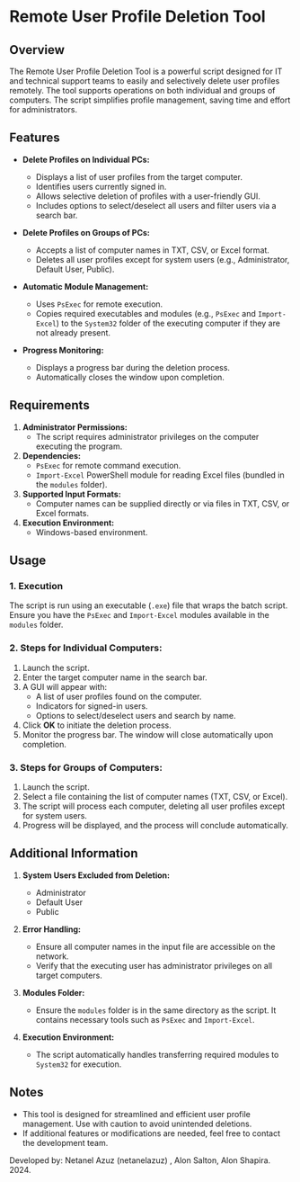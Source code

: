 # Remote User Profile Deletion Tool

## Overview
The Remote User Profile Deletion Tool is a powerful script designed for IT and technical support teams to easily and selectively delete user profiles remotely. The tool supports operations on both individual and groups of computers. The script simplifies profile management, saving time and effort for administrators.

## Features
- **Delete Profiles on Individual PCs:**
  - Displays a list of user profiles from the target computer.
  - Identifies users currently signed in.
  - Allows selective deletion of profiles with a user-friendly GUI.
  - Includes options to select/deselect all users and filter users via a search bar.

- **Delete Profiles on Groups of PCs:**
  - Accepts a list of computer names in TXT, CSV, or Excel format.
  - Deletes all user profiles except for system users (e.g., Administrator, Default User, Public).

- **Automatic Module Management:**
  - Uses `PsExec` for remote execution.
  - Copies required executables and modules (e.g., `PsExec` and `Import-Excel`) to the `System32` folder of the executing computer if they are not already present.

- **Progress Monitoring:**
  - Displays a progress bar during the deletion process.
  - Automatically closes the window upon completion.

## Requirements
1. **Administrator Permissions:**
   - The script requires administrator privileges on the computer executing the program.
2. **Dependencies:**
   - `PsExec` for remote command execution.
   - `Import-Excel` PowerShell module for reading Excel files (bundled in the `modules` folder).
3. **Supported Input Formats:**
   - Computer names can be supplied directly or via files in TXT, CSV, or Excel formats.
4. **Execution Environment:**
   - Windows-based environment.

## Usage
### 1. Execution
The script is run using an executable (`.exe`) file that wraps the batch script. Ensure you have the `PsExec` and `Import-Excel` modules available in the `modules` folder.

### 2. Steps for Individual Computers:
1. Launch the script.
2. Enter the target computer name in the search bar.
3. A GUI will appear with:
   - A list of user profiles found on the computer.
   - Indicators for signed-in users.
   - Options to select/deselect users and search by name.
4. Click **OK** to initiate the deletion process.
5. Monitor the progress bar. The window will close automatically upon completion.

### 3. Steps for Groups of Computers:
1. Launch the script.
2. Select a file containing the list of computer names (TXT, CSV, or Excel).
3. The script will process each computer, deleting all user profiles except for system users.
4. Progress will be displayed, and the process will conclude automatically.

## Additional Information
1. **System Users Excluded from Deletion:**
   - Administrator
   - Default User
   - Public

2. **Error Handling:**
   - Ensure all computer names in the input file are accessible on the network.
   - Verify that the executing user has administrator privileges on all target computers.

3. **Modules Folder:**
   - Ensure the `modules` folder is in the same directory as the script. It contains necessary tools such as `PsExec` and `Import-Excel`.

4. **Execution Environment:**
   - The script automatically handles transferring required modules to `System32` for execution.

## Notes
- This tool is designed for streamlined and efficient user profile management. Use with caution to avoid unintended deletions.
- If additional features or modifications are needed, feel free to contact the development team.

Developed by: Netanel Azuz (netanelazuz) , Alon Salton, Alon Shapira. 2024.
